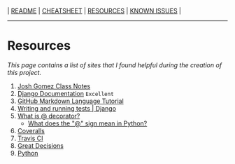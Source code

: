 \| [README](README.md) \| [CHEATSHEET](cheatsheet.md) \| [RESOURCES](resources.md) \| [KNOWN ISSUES](knownIssues.md) \|
***
# Resources
*This page contains a list of sites that I found helpful during the creation of this project.*

1. [Josh Gomez Class Notes](https://notebooks.azure.com/joshuagomez/projects/web-dev-class)
2. [Django Documentation](https://docs.djangoproject.com/en/2.2/) `Excellent`
3. [GitHub Markdown Language Tutorial](https://github.com/adam-p/markdown-here/wiki/Markdown-Cheatsheet)
4. [Writing and running tests \| Django](https://docs.djangoproject.com/en/2.2/topics/testing/overview/)
5. [What is @ decorator?](https://wiki.python.org/moin/PythonDecorators#What_is_a_Decorator)
    - [What does the "@" sign mean in Python?](https://www.quora.com/What-does-the-sign-mean-in-Python)
6. [Coveralls](https://coveralls.io/)
7. [Travis CI](https://travis-ci.com/)
8. [Great Decisions](http://fortune.com/2012/10/01/the-greatest-business-decisions-of-all-time/)
9. [Python](https://docs.python.org/3/library/functions.html#repr)

